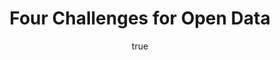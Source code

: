 ---
id: http://contentapi.theodi.org/four-challenges-open-data.json
web_url: http://theodi.org/blog/four-challenges-open-data
slug: four-challenges-open-data
title: Four Challenges for Open Data
format: article
updated_at: '2015-09-11T10:50:23+01:00'
created_at: '2012-09-18T12:09:37+01:00'
tag_ids:
- blog
tags:
- id: http://contentapi.theodi.org/tags/articles/blog.json
  web_url: 
  title: Blog Post
  details:
    description: Blog Post
    short_description: 
    type: article
  content_with_tag:
    id: http://contentapi.theodi.org/with_tag.json?article=blog
    web_url: http://theodi.org/tags/blog
    slug: blog
  parent: 
related: []
details:
  need_id: ''
  business_proposition: false
  description: 
  excerpt: We’ve seen an amazing growth of interest in open data within the UK and
    worldwide over the past half-dozen years, but in my opinion there are still some
    challenges ahead if we want to get to a situation in which open data is being
    used to its full potential, by government and businesses and individuals. No doubt
    there are others that you can come up with now, and that will emerge as we move
    forward, but these are the four that are top of my list.
  language: en
  need_extended_font: false
  url: 
  content: |
    <p>We&rsquo;ve seen an amazing growth of interest in open data within the UK and worldwide over the past half-dozen years, but in my opinion there are still some challenges ahead if we want to get to a situation in which open data is being used to its full potential, by government and businesses and individuals. No doubt there are others that you can come up with now, and that will emerge as we move forward, but these are the four that are top of my list.</p>

    <h3>Free is not Always Open</h3>

    <p>There has been a welcome push recently to make data, particularly government data, freely available to whomever wants to use it. But making data freely available is only the first step in making it open for all to reuse. There are layers of barriers between information that anyone can get and data that anyone can use. I&rsquo;m not just talking about licenses, or the format issues addressed by the <a rel="external" href="http://5stardata.info/">five stars of open data</a>, or even the community involvement tackled by the <a rel="external" href="http://www.opendataimpacts.net/engagement/">five stars of open data engagement</a>, but barriers around comprehension and access and reliability. For example:</p>

    <ul>
      <li>The <a rel="external" href="http://www.hm-treasury.gov.uk/coins">COINS dataset</a> released by the government several years ago is a good example of freely available data that is essentially closed to anyone without the time, resources and expertise to comprehend it. (Fortunately there are <a rel="external" href="http://www.wheredoesmymoneygo.org/">some people who do</a>!)</li>
      <li>Datasets that are only available as batch downloads raise barriers for those who are only interested in a portion of the dataset; those that are only available through an API make accessing the entire dataset for global analysis difficult.</li>
      <li>When organisations want to build businesses on top of open data, they don&rsquo;t just need the data itself, but also guarantees around persistence, reliability, accuracy and general ongoing maintenance that enable them to invest in it without being concerned about the world shifting beneath their feet.</li>
    </ul>

    <p>The star schemes and <a rel="external" href="http://checklists.opquast.com/en/opendata">checklists for open data</a> serve to highlight places where we have found that open data publication hasn&rsquo;t achieved the outcomes that we were hoping for, and ideas about what to do to address that. Which leads on to the second challenge.</p>

    <h3>Open is not Always Free</h3>

    <p>Raising the standard of open data releases, to lower the barriers for reusers of that data as described above, can be costly, and organisations are rarely motivated by benefits that come to other people. If they are going to be publish open data, they need to find an incentive to do so that is closer to home. I wrote recently about <a rel="external" href="http://www.jenitennison.com/blog/node/172">Open Data Business Models</a> that help public sector and third-sector organisations save money and deliver on their primary task, and for-profits make money, by publishing open data. Open data does not have to be all burden and no benefit for publishers.</p>

    <p>In addition, where resources are limited, organisations need to choose where to invest in increasing the quality of the open data they publish. Theories about what generally makes open data useful may be <a rel="external" href="http://www.fastcompany.com/42075/positive-deviant">&ldquo;true but useless&rdquo;</a> in the context of a specific organisation. Data owners need to connect directly with current and potential reusers, to understand what they need and focus on those requirements. This doesn&rsquo;t preclude unanticipated reuse, but it does help ensure that effort isn&rsquo;t <a rel="external" href="https://twitter.com/pdbrewer/status/245609450369605632">wasted in development work</a> that only <em>might</em> be useful.</p>

    <h3>Analysis is not Always Easy</h3>

    <p>Open data, and the plethora of tools that make it easy to visualise, can lure us into a false sense of comprehension. We can take a list of areas with associated numbers of cancer deaths, throw them into a map and pick out the lightest and darkest areas as being best and worst. But all too often we do this without thinking about whether the differences between the figures are either statistically or practically significant.</p>

    <p>This matters when people make decisions based these kinds of analyses: how much money should be assigned to each area, what traffic calming facilities should be introduced, which head teachers should be sacked. Statisticians have known how to handle figures responsibly for more than a century; as open data grows up, we need to embed that rigour into the analyses and visualisations we produce.</p>

    <h3>Open Data is not Always Good</h3>

    <p>The final challenge for our aspirations for open data is that open data is purely a tool: it is not good in and of itself. Open data can help people make more informed decisions, but it can equally mislead people into making poor decisions, or enable individuals to make good decisions for themselves that, in aggregate, lead to a more divided society.</p>

    <p>I recently read <a rel="external" href="http://www.amazon.co.uk/Everything-Obvious-Common-Sense-Nonsense/dp/184887216X">&ldquo;Everything is Obvious&rdquo; by Duncan J. Watts</a>. He talks about the <a rel="external" href="http://www.princeton.edu/~mjs3/salganik_dodds_watts06_full.pdf">Music Lab experiment</a>, in which users of an online music store were able to rate and download music tracks, and others see the aggregated ratings of each track. As expected, some tracks were vastly more popular than others. The twist of the experiment was that it was run in eight parallel networks, each with exactly the same songs, and in each world the final ratings of the songs were vastly different: each world had a different track that was vastly more popular than all the rest. Users would choose to listen to songs with higher ratings, and rate those more highly themselves, leading those same songs to get even better ratings, and so on, a feedback cycle leading to a popularity measure whose relationship to the actual musical quality of the track was almost non-existent.</p>

    <p>It doesn&rsquo;t seem much of a stretch to imagine that the same pattern applies to making data available about pupil attainment, say:</p>

    <ol>
      <li>parents make decisions about what school to send their children to based on pupil attainment scores</li>
      <li>those who can afford to move house to have more of a chance for their children to attend a good school</li>
      <li>these richer parents spend money on tutoring, on school trips, on extra-curricular activities and so on; the school has more resources to spend on the children</li>
      <li>the children do better at school</li>
      <li>the school&rsquo;s pupil&rsquo;s attainment marks go up</li>
    </ol>

    <p>Run the cycle a few times and some schools blossom while others nose dive. We don&rsquo;t have the luxury of running this in eight parallel worlds, but it&rsquo;s not hard to see how initial minor deviations between schools can be exaggerated through this feedback cycle.</p>

    <p>Open data can be a powerful force for social, environmental and economic change, but we shouldn&rsquo;t be blind to the fact that it can lead to bad outcomes as well as good &ndash; or even no changes at all! We need to be clear about the goals that we want to achieve when we release open data, and monitor the impact of open data towards those goals, <a rel="external" href="http://www.cabinetoffice.gov.uk/resource-library/test-learn-adapt-developing-public-policy-randomised-controlled-trials">preferably experimentally</a>, to build our evidence base.</p>

    <h3>Meeting the Challenges</h3>

    <p>With these challenges on my mind, I am really delighted to be taking up the position of Technical Director of the Open Data Institute. I am looking forward to addressing the challenges by</p>

    <ul>
      <li>studying and spreading the word about open data successes and failures, to help us all learn from each other</li>
      <li>helping data reusers to innovate around open data to drive good decision making</li>
      <li>helping data owners to publish their data in ways that maximise the benefits to themselves, the reusers of their data, and society as a whole</li>
      <li>contributing to the development of tools, services and standards to support this work</li>
    </ul>

    <p>Most of all, I am excited about working with the open data community to magnify the impact of their extensive work on the individual concerns of new and existing businesses and public-sector organisations. We are as yet a small team at ODI, but it&rsquo;s one that I&rsquo;m already proud to be part of.</p>
  media_enquiries_name: 
  media_enquiries_email: 
  media_enquiries_telephone: 
  alternative_title: 
  organizations: []
  author:
    name: Jeni Tennison
    slug: jeni-tennison
    web_url: http://theodi.org/team/jeni-tennison
    tag_ids:
    - team
    - team
    - strategy-programme
    - staff
  nodes: []
author:
  name: Jeni Tennison
  slug: jeni-tennison
  web_url: http://theodi.org/team/jeni-tennison
  tag_ids:
  - team
  - team
  - strategy-programme
  - staff
nodes: []
organizations: []
related_external_links: []
---
